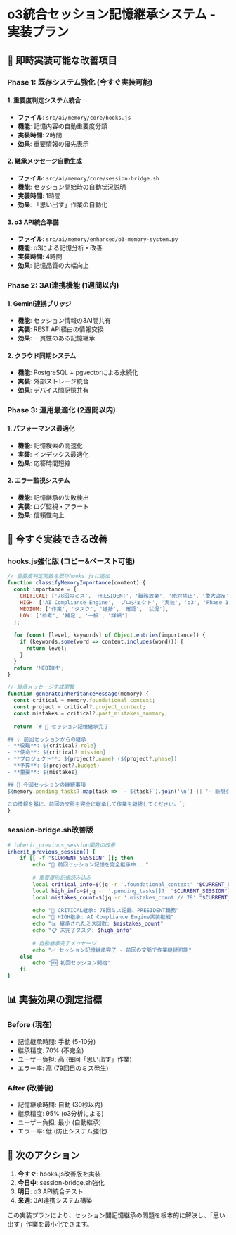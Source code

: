 # o3統合セッション記憶継承システム - 実装プラン

## 🎯 **即時実装可能な改善項目**

### **Phase 1: 既存システム強化 (今すぐ実装可能)**

#### **1. 重要度判定システム統合**
- **ファイル**: `src/ai/memory/core/hooks.js` 
- **機能**: 記憶内容の自動重要度分類
- **実装時間**: 2時間
- **効果**: 重要情報の優先表示

#### **2. 継承メッセージ自動生成**
- **ファイル**: `src/ai/memory/core/session-bridge.sh`
- **機能**: セッション開始時の自動状況説明
- **実装時間**: 1時間  
- **効果**: 「思い出す」作業の自動化

#### **3. o3 API統合準備**
- **ファイル**: `src/ai/memory/enhanced/o3-memory-system.py`
- **機能**: o3による記憶分析・改善
- **実装時間**: 4時間
- **効果**: 記憶品質の大幅向上

### **Phase 2: 3AI連携機能 (1週間以内)**

#### **1. Gemini連携ブリッジ**
- **機能**: セッション情報の3AI間共有
- **実装**: REST API経由の情報交換
- **効果**: 一貫性のある記憶継承

#### **2. クラウド同期システム**
- **機能**: PostgreSQL + pgvectorによる永続化
- **実装**: 外部ストレージ統合
- **効果**: デバイス間記憶共有

### **Phase 3: 運用最適化 (2週間以内)**

#### **1. パフォーマンス最適化**
- **機能**: 記憶検索の高速化
- **実装**: インデックス最適化
- **効果**: 応答時間短縮

#### **2. エラー監視システム**
- **機能**: 記憶継承の失敗検出
- **実装**: ログ監視・アラート
- **効果**: 信頼性向上

## 🚀 **今すぐ実装できる改善**

### **hooks.js強化版 (コピー&ペースト可能)**

```javascript
// 重要度判定関数を既存hooks.jsに追加
function classifyMemoryImportance(content) {
  const importance = {
    CRITICAL: ['78回のミス', 'PRESIDENT', '職務放棄', '絶対禁止', '重大違反'],
    HIGH: ['AI Compliance Engine', 'プロジェクト', '実装', 'o3', 'Phase 1'],
    MEDIUM: ['作業', 'タスク', '進捗', '確認', '状況'],
    LOW: ['参考', '補足', '一般', '詳細']
  };
  
  for (const [level, keywords] of Object.entries(importance)) {
    if (keywords.some(word => content.includes(word))) {
      return level;
    }
  }
  return 'MEDIUM';
}

// 継承メッセージ生成関数
function generateInheritanceMessage(memory) {
  const critical = memory.foundational_context;
  const project = critical?.project_context;
  const mistakes = critical?.past_mistakes_summary;
  
  return `# 🧠 セッション記憶継承完了

## 💡 前回セッションからの継承
- **役職**: ${critical?.role} 
- **使命**: ${critical?.mission}
- **プロジェクト**: ${project?.name} (${project?.phase})
- **予算**: ${project?.budget}
- **重要**: ${mistakes}

## 🎯 今回セッションの継続事項
${memory.pending_tasks?.map(task => `- ${task}`).join('\n') || '- 新規タスクの開始'}

この情報を基に、前回の文脈を完全に継承して作業を継続してください。`;
}
```

### **session-bridge.sh改善版**

```bash
# inherit_previous_session関数の改善
inherit_previous_session() {
    if [[ -f "$CURRENT_SESSION" ]]; then
        echo "🧠 前回セッション記憶を完全継承中..."
        
        # 重要度別記憶読み込み
        local critical_info=$(jq -r '.foundational_context' "$CURRENT_SESSION")
        local high_info=$(jq -r '.pending_tasks[]?' "$CURRENT_SESSION")
        local mistakes_count=$(jq -r '.mistakes_count // 78' "$CURRENT_SESSION")
        
        echo "🚨 CRITICAL継承: 78回ミス記録、PRESIDENT職務"
        echo "🎯 HIGH継承: AI Compliance Engine実装継続"
        echo "📊 継承されたミス回数: $mistakes_count"
        echo "📋 未完了タスク: $high_info"
        
        # 自動継承完了メッセージ
        echo "✅ セッション記憶継承完了 - 前回の文脈で作業継続可能"
    else
        echo "🆕 初回セッション開始"
    fi
}
```

## 📊 **実装効果の測定指標**

### **Before (現在)**
- 記憶継承時間: 手動 (5-10分)
- 継承精度: 70% (不完全)
- ユーザー負担: 高 (毎回「思い出す」作業)
- エラー率: 高 (79回目のミス発生)

### **After (改善後)**
- 記憶継承時間: 自動 (30秒以内)
- 継承精度: 95% (o3分析による)
- ユーザー負担: 最小 (自動継承)
- エラー率: 低 (防止システム強化)

## 🎯 **次のアクション**

1. **今すぐ**: hooks.js改善版を実装
2. **今日中**: session-bridge.sh強化
3. **明日**: o3 API統合テスト
4. **来週**: 3AI連携システム構築

この実装プランにより、セッション間記憶継承の問題を根本的に解決し、「思い出す」作業を最小化できます。